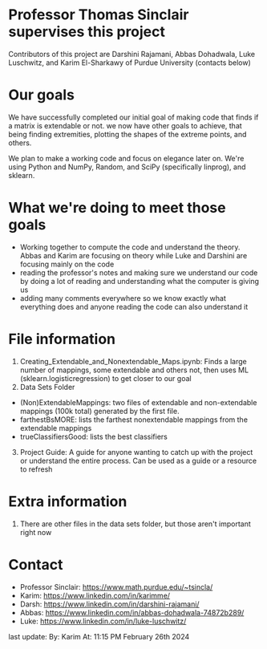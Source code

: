 # Professor Thomas Sinclair supervises this project
Contributors of this project are Darshini Rajamani, Abbas Dohadwala, Luke Luschwitz, and Karim El-Sharkawy of Purdue University (contacts below)

# Our goals
We have successfully completed our initial goal of making code that finds if a matrix is extendable or not. we now have other goals to achieve, that being finding extremities, plotting the shapes of the extreme points, and others.

We plan to make a working code and focus on elegance later on. We're using Python and NumPy, Random, and SciPy (specifically linprog), and sklearn.

# What we're doing to meet those goals
+ Working together to compute the code and understand the theory. Abbas and Karim are focusing on theory while Luke and Darshini are focusing mainly on the code
+ reading the professor's notes and making sure we understand our code by doing a lot of reading and understanding what the computer is giving us
+ adding many comments everywhere so we know exactly what everything does and anyone reading the code can also understand it

# File information
1. Creating_Extendable_and_Nonextendable_Maps.ipynb: Finds a large number of mappings, some extendable and others not, then uses ML (sklearn.logisticregression) to get closer to our goal
2. Data Sets Folder
- (Non)ExtendableMappings: two files of extendable and non-extendable mappings (100k total) generated by the first file. 
- farthestBsMORE: lists the farthest nonextendable mappings from the extendable mappings
- trueClassifiersGood: lists the best classifiers
3. Project Guide: A guide for anyone wanting to catch up with the project or understand the entire process. Can be used as a guide or a resource to refresh

# Extra information
1. There are other files in the data sets folder, but those aren't important right now 

# Contact
+ Professor Sinclair: https://www.math.purdue.edu/~tsincla/
+ Karim: https://www.linkedin.com/in/karimme/
+ Darsh: https://www.linkedin.com/in/darshini-rajamani/
+ Abbas: https://www.linkedin.com/in/abbas-dohadwala-74872b289/
+ Luke: https://www.linkedin.com/in/luke-luschwitz/

last update:
By: Karim
At: 11:15 PM February 26th 2024
